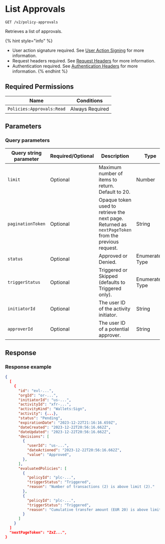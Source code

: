 # List Approvals

`GET /v2/policy-approvals`

Retrieves a list of approvals.

{% hint style="info" %}
* User action signature required. See [User Action Signing](../../authentication/user-action-signing/) for more information.
* Request headers required. See [Request Headers](../../../getting-started/request-headers.md) for more information.
* Authentication required. See [Authentication Headers](../../../getting-started/request-headers.md#authentication-headers) for more information.
{% endhint %}

## Required Permissions

| Name                      | Conditions      |
| ------------------------- | --------------- |
| `Policies:Approvals:Read` | Always Required |

## Parameters <a href="#parameters.1" id="parameters.1"></a>

### Query parameters <a href="#path-parameters" id="path-parameters"></a>

<table><thead><tr><th width="215">Query string parameter</th><th width="179">Required/Optional</th><th width="216">Description</th><th>Type</th></tr></thead><tbody><tr><td><code>limit</code></td><td>Optional</td><td>Maximum number of items to return. Default to 20.</td><td>Number</td></tr><tr><td><code>paginationToken</code></td><td>Optional</td><td>Opaque token used to retrieve the next page. Returned as <code>nextPageToken</code> from the previous request.</td><td>String</td></tr><tr><td><code>status</code></td><td>Optional</td><td>Approved or Denied.</td><td>Enumerated Type</td></tr><tr><td><code>triggerStatus</code></td><td>Optional</td><td>Triggered or Skipped (defaults to Triggered only).</td><td>Enumerated Type</td></tr><tr><td><code>initiatorId</code></td><td>Optional</td><td>The user ID of the activity initiator.</td><td>String</td></tr><tr><td><code>approverId</code></td><td>Optional</td><td>The user ID of a potential approver.</td><td>String</td></tr></tbody></table>

## Response <a href="#response" id="response"></a>

### Response example <a href="#response-example" id="response-example"></a>

```json
{
  [
    {
      "id": "evl-...",
      "orgId": "or-...",
      "initiatorId": "us-...",
      "activityId": "xfr-...",
      "activityKind": "Wallets:Sign",
      "activity": {...},
      "status": "Pending",
      "expirationDate": "2023-12-22T21:16:16.659Z",
      "dateCreated": "2023-12-22T20:56:16.662Z",
      "dateUpdated": "2023-12-22T20:56:16.662Z",
      "decisions": [
        {
          "userId": "us-...",
          "dateActioned": "2023-12-22T20:56:16.662Z",
          "value": "Approved",
        },
      ],
      "evaluatedPolicies": [
        {
          "policyId": "plc-...",
          "triggerStatus": "Triggered",
          "reason": "Number of transactions (2) is above limit (2)."
        },
        {
          "policyId": "plc-...",
          "triggerStatus": "Triggered",
          "reason": "Cumulative transfer amount (EUR 20) is above limit (EUR 2)."
        }
      ]
    }
  ]
  "nextPageToken": "ZxZ...",
}
```
